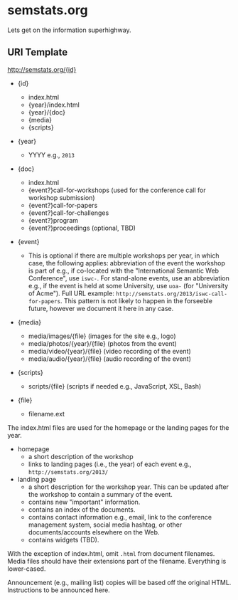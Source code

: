 # semstats.org
Lets get on the information superhighway.

## URI Template
http://semstats.org/{id}

* {id}
  * index.html
  * {year}/index.html
  * {year}/{doc}
  * {media}
  * {scripts}

* {year}
  *	YYYY e.g., `2013`

* {doc}
  * index.html
  * {event?}call-for-workshops (used for the conference call for workshop submission)
  *	{event?}call-for-papers
  *	{event?}call-for-challenges
  *	{event?}program
  * {event?}proceedings (optional, TBD)

* {event}
  * This is optional if there are multiple workshops per year, in which case, the following applies: abbreviation of the event the workshop is part of e.g., if co-located with the "International Semantic Web Conference", use `iswc-`. For stand-alone events, use an abbreviation e.g., if the event is held at some University, use `uoa-` (for "University of Acme"). Full URL example: `http://semstats.org/2013/iswc-call-for-papers`. This pattern is not likely to happen in the forseeble future, however we document it here in any case.

* {media}
  * media/images/{file} (images for the site e.g., logo)
  * media/photos/{year}/{file} (photos from the event)
  * media/video/{year}/{file} (video recording of the event)
  * media/audio/{year}/{file} (audio recording of the event)

* {scripts}
  * scripts/{file} (scripts if needed e.g., JavaScript, XSL, Bash)

* {file}
  * filename.ext

The index.html files are used for the homepage or the landing pages for the year.
* homepage
  * a short description of the workshop
  * links to landing pages (i.e., the year) of each event e.g., `http://semstats.org/2013/`
* landing page 
  * a short description for the workshop year. This can be updated after the workshop to contain a summary of the event.
  * contains new "important" information.
  * contains an index of the documents.
  * contains contact information e.g., email, link to the conference management system, social media hashtag, or other documents/accounts elsewhere on the Web.
  * contains widgets (TBD).

With the exception of index.html, omit `.html` from document filenames. Media files should have their extensions part of the filename. Everything is lower-cased.

Announcement (e.g., mailing list) copies will be based off the original HTML. Instructions to be announced here. 